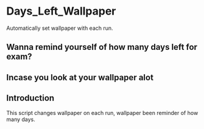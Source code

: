 # Days_Left_Wallpaper
Automatically set wallpaper with each run.


## Wanna remind yourself of how many days left for exam?
## Incase you look at your wallpaper alot

## Introduction
This script changes wallpaper on each run, wallpaper been reminder of how many days.

